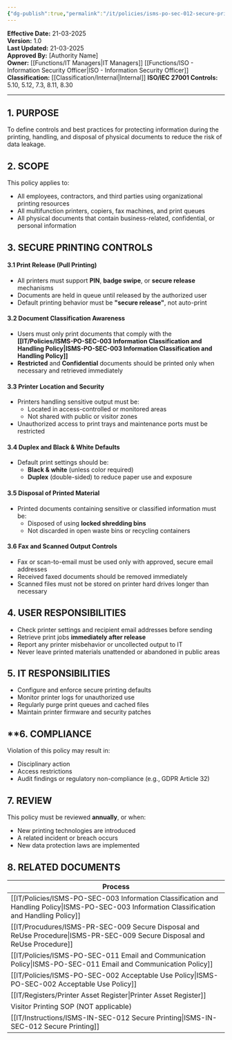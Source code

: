 ```yaml
---
{"dg-publish":true,"permalink":"/it/policies/isms-po-sec-012-secure-printing-policy/","tags":["policy","printing"],"noteIcon":"default"}
---
```


 **Effective Date:** 21-03-2025  
**Version:** 1.0  
**Last Updated:** 21-03-2025  
**Approved By:** [Authority Name]  
**Owner:** [[Functions/IT Managers\|IT Managers]] [[Functions/ISO - Information Security Officer\|ISO - Information Security Officer]]
**Classification:** [[Classification/Internal\|Internal]]
**ISO/IEC 27001 Controls:** 5.10, 5.12, 7.3, 8.11, 8.30

---
## **1. PURPOSE**  
To define controls and best practices for protecting information during the printing, handling, and disposal of physical documents to reduce the risk of data leakage.
## **2. SCOPE**
This policy applies to:
- All employees, contractors, and third parties using organizational printing resources
- All multifunction printers, copiers, fax machines, and print queues
- All physical documents that contain business-related, confidential, or personal information
## **3. SECURE PRINTING CONTROLS**
#### 3.1 Print Release (Pull Printing)
- All printers must support **PIN**, **badge swipe**, or **secure release** mechanisms
- Documents are held in queue until released by the authorized user
- Default printing behavior must be **"secure release"**, not auto-print
#### 3.2 Document Classification Awareness
- Users must only print documents that comply with the **[[IT/Policies/ISMS-PO-SEC-003 Information Classification and Handling Policy\|ISMS-PO-SEC-003 Information Classification and Handling Policy]]** 
- **Restricted** and **Confidential** documents should be printed only when necessary and retrieved immediately
#### 3.3 Printer Location and Security
- Printers handling sensitive output must be:
    - Located in access-controlled or monitored areas
    - Not shared with public or visitor zones
- Unauthorized access to print trays and maintenance ports must be restricted
#### 3.4 Duplex and Black & White Defaults
- Default print settings should be:
    - **Black & white** (unless color required)
    - **Duplex** (double-sided) to reduce paper use and exposure
#### 3.5 Disposal of Printed Material
- Printed documents containing sensitive or classified information must be:
    - Disposed of using **locked shredding bins**
    - Not discarded in open waste bins or recycling containers
#### 3.6 Fax and Scanned Output Controls
- Fax or scan-to-email must be used only with approved, secure email addresses
- Received faxed documents should be removed immediately
- Scanned files must not be stored on printer hard drives longer than necessary
 
 ## **4. USER RESPONSIBILITIES**
- Check printer settings and recipient email addresses before sending
- Retrieve print jobs **immediately after release**
- Report any printer misbehavior or uncollected output to IT
- Never leave printed materials unattended or abandoned in public areas
## **5. IT RESPONSIBILITIES**  
- Configure and enforce secure printing defaults
- Monitor printer logs for unauthorized use
- Regularly purge print queues and cached files
- Maintain printer firmware and security patches
## **6. COMPLIANCE  
Violation of this policy may result in:
- Disciplinary action
- Access restrictions
- Audit findings or regulatory non-compliance (e.g., GDPR Article 32)
## **7. REVIEW**  
This policy must be reviewed **annually**, or when:
- New printing technologies are introduced
- A related incident or breach occurs
- New data protection laws are implemented
## **8. RELATED DOCUMENTS**

| Process                                                            |
| ------------------------------------------------------------------ |
| [[IT/Policies/ISMS-PO-SEC-003 Information Classification and Handling Policy\|ISMS-PO-SEC-003 Information Classification and Handling Policy]] |
| [[IT/Procudures/ISMS-PR-SEC-009 Secure Disposal and ReUse Procedure\|ISMS-PR-SEC-009 Secure Disposal and ReUse Procedure]]            |
| [[IT/Policies/ISMS-PO-SEC-011 Email and Communication Policy\|ISMS-PO-SEC-011 Email and Communication Policy]]                 |
| [[IT/Policies/ISMS-PO-SEC-002 Acceptable Use Policy\|ISMS-PO-SEC-002 Acceptable Use Policy]]                          |
| [[IT/Registers/Printer Asset Register\|Printer Asset Register]]                                         |
| Visitor Printing SOP (NOT applicable)                              |
| [[IT/Instructions/ISMS-IN-SEC-012 Secure Printing\|ISMS-IN-SEC-012 Secure Printing]]                    |








